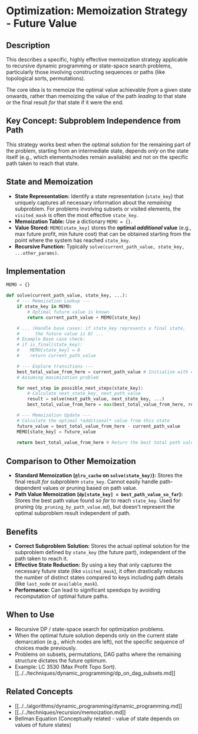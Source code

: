 # Optimization: Memoization Strategy - Future Value

## Description

This describes a specific, highly effective memoization strategy applicable to recursive dynamic programming or state-space search problems, particularly those involving constructing sequences or paths (like topological sorts, permutations).

The core idea is to memoize the optimal value achievable *from* a given state onwards, rather than memoizing the value of the path *leading to* that state or the final result *for* that state if it were the end.

## Key Concept: Subproblem Independence from Path

This strategy works best when the optimal solution for the remaining part of the problem, starting from an intermediate state, depends *only* on the state itself (e.g., which elements/nodes remain available) and not on the specific path taken to reach that state.

## State and Memoization

*   **State Representation:** Identify a state representation (`state_key`) that uniquely captures all necessary information about the *remaining* subproblem. For problems involving subsets or visited elements, the `visited_mask` is often the most effective `state_key`.
*   **Memoization Table:** Use a dictionary `MEMO = {}`.
*   **Value Stored:** `MEMO[state_key]` stores the **optimal *additional* value** (e.g., max future profit, min future cost) that can be obtained starting from the point where the system has reached `state_key`.
*   **Recursive Function:** Typically `solve(current_path_value, state_key, ...other_params)`.

## Implementation

```python
MEMO = {}

def solve(current_path_value, state_key, ...):
    # --- Memoization Lookup --- 
    if state_key in MEMO:
        # Optimal future value is known
        return current_path_value + MEMO[state_key]

    # ... (Handle base cases: if state_key represents a final state, 
    #      the future value is 0) ...
    # Example Base case check:
    # if is_final(state_key):
    #    MEMO[state_key] = 0
    #    return current_path_value 

    # --- Explore transitions --- 
    best_total_value_from_here = current_path_value # Initialize with current path value
    # Assuming maximization problem

    for next_step in possible_next_steps(state_key):
        # Calculate next_state_key, next_path_value
        result = solve(next_path_value, next_state_key, ...)
        best_total_value_from_here = max(best_total_value_from_here, result)

    # --- Memoization Update --- 
    # Calculate the optimal *additional* value from this state
    future_value = best_total_value_from_here - current_path_value 
    MEMO[state_key] = future_value
    
    return best_total_value_from_here # Return the best total path value found

```

## Comparison to Other Memoization

*   **Standard Memoization (`@lru_cache` on `solve(state_key)`):** Stores the final result *for* subproblem `state_key`. Cannot easily handle path-dependent values or pruning based on path value.
*   **Path Value Memoization (`dp[state_key] = best_path_value_so_far`):** Stores the best path value found *so far* to reach `state_key`. Used for pruning (`dp_pruning_by_path_value.md`), but doesn't represent the optimal subproblem result independent of path.

## Benefits

*   **Correct Subproblem Solution:** Stores the actual optimal solution for the subproblem defined by `state_key` (the future part), independent of the path taken to reach it.
*   **Effective State Reduction:** By using a key that only captures the necessary future state (like `visited_mask`), it often drastically reduces the number of distinct states compared to keys including path details (like `last_node` or `available_mask`).
*   **Performance:** Can lead to significant speedups by avoiding recomputation of optimal future paths.

## When to Use

*   Recursive DP / state-space search for optimization problems.
*   When the optimal future solution depends only on the current state demarcation (e.g., which nodes are left), not the specific sequence of choices made previously.
*   Problems on subsets, permutations, DAG paths where the remaining structure dictates the future optimum.
*   Example: LC 3530 (Max Profit Topo Sort). [[../../techniques/dynamic_programming/dp_on_dag_subsets.md]]

## Related Concepts

*   [[../../algorithms/dynamic_programming/dynamic_programming.md]]
*   [[../../techniques/recursion/memoization.md]]
*   Bellman Equation (Conceptually related - value of state depends on values of future states) 